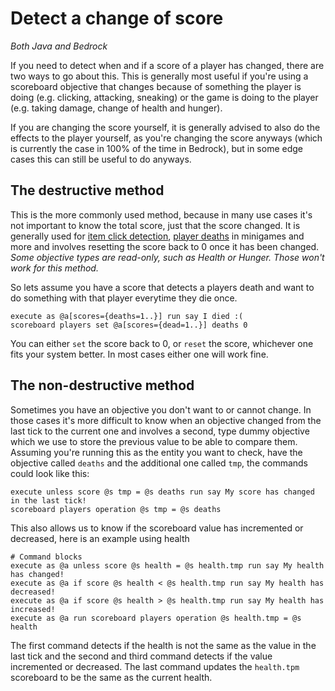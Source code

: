 # Detect a change of score

_Both Java and Bedrock_

If you need to detect when and if a score of a player has changed, there are two ways to go about this. This is generally most useful if you're using a scoreboard objective that changes because of something the player is doing (e.g. clicking, attacking, sneaking) or the game is doing to the player (e.g. taking damage, change of health and hunger).

If you are changing the score yourself, it is generally advised to also do the effects to the player yourself, as you're changing the score anyways (which is currently the case in 100% of the time in Bedrock), but in some edge cases this can still be useful to do anyways.

## The destructive method

This is the more commonly used method, because in many use cases it's not important to know the total score, just that the score changed. It is generally used for [item click detection](/wiki/questions/itemclick), [player deaths](/wiki/questions/playerdeaths) in minigames and more and involves resetting the score back to 0 once it has been changed.  
_Some objective types are read-only, such as Health or Hunger. Those won't work for this method._

So lets assume you have a score that detects a players death and want to do something with that player everytime they die once.

    execute as @a[scores={deaths=1..}] run say I died :(
    scoreboard players set @a[scores={dead=1..}] deaths 0
    

You can either `set` the score back to 0, or `reset` the score, whichever one fits your system better. In most cases either one will work fine.

## The non-destructive method

Sometimes you have an objective you don't want to or cannot change. In those cases it's more difficult to know when an objective changed from the last tick to the current one and involves a second, type dummy objective which we use to store the previous value to be able to compare them. Assuming you're running this as the entity you want to check, have the objective called `deaths` and the additional one called `tmp`, the commands could look like this:

    execute unless score @s tmp = @s deaths run say My score has changed in the last tick!
    scoreboard players operation @s tmp = @s deaths

This also allows us to know if the scoreboard value has incremented or decreased, here is an example using health

    # Command blocks
    execute as @a unless score @s health = @s health.tmp run say My health has changed!
    execute as @a if score @s health < @s health.tmp run say My health has decreased!
    execute as @a if score @s health > @s health.tmp run say My health has increased!
    execute as @a run scoreboard players operation @s health.tmp = @s health

The first command detects if the health is not the same as the value in the last tick and the second and third command detects if the value incremented or decreased. The last command updates the `health.tpm` scoreboard to be the same as the current health.
